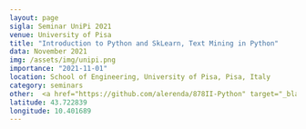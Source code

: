 ```yaml
---
layout: page
sigla: Seminar UniPi 2021
venue: University of Pisa
title: "Introduction to Python and SkLearn, Text Mining in Python"
data: November 2021
img: /assets/img/unipi.png
importance: "2021-11-01"
location: School of Engineering, University of Pisa, Pisa, Italy
category: seminars
other: 	<a href="https://github.com/alerenda/878II-Python" target="_blank" title="GitHub"><i class="fab fa-github"></i></a>
latitude: 43.722839
longitude: 10.401689
---
```




